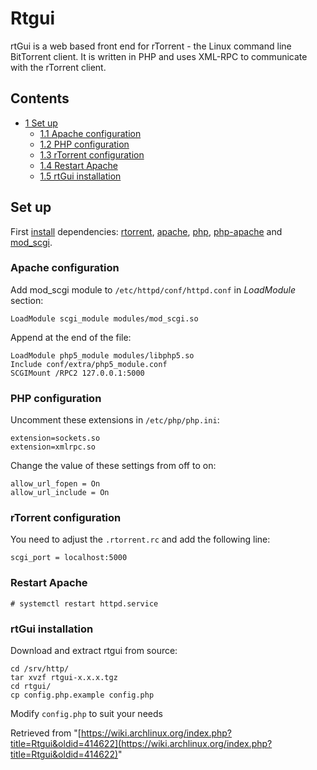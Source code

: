 # Rtgui

rtGui is a web based front end for rTorrent - the Linux command line BitTorrent client. It is written in PHP and uses XML-RPC to communicate with the rTorrent client.

## Contents

*   [1 Set up](#Set_up)
    *   [1.1 Apache configuration](#Apache_configuration)
    *   [1.2 PHP configuration](#PHP_configuration)
    *   [1.3 rTorrent configuration](#rTorrent_configuration)
    *   [1.4 Restart Apache](#Restart_Apache)
    *   [1.5 rtGui installation](#rtGui_installation)

## Set up

First [install](/index.php/Install "Install") dependencies: [rtorrent](https://www.archlinux.org/packages/?name=rtorrent), [apache](https://www.archlinux.org/packages/?name=apache), [php](https://www.archlinux.org/packages/?name=php), [php-apache](https://www.archlinux.org/packages/?name=php-apache) and [mod_scgi](https://aur.archlinux.org/packages/mod_scgi/).

### Apache configuration

Add mod_scgi module to `/etc/httpd/conf/httpd.conf` in _LoadModule_ section:

```
LoadModule scgi_module modules/mod_scgi.so

```

Append at the end of the file:

```
LoadModule php5_module modules/libphp5.so
Include conf/extra/php5_module.conf
SCGIMount /RPC2 127.0.0.1:5000

```

### PHP configuration

Uncomment these extensions in `/etc/php/php.ini`:

```
extension=sockets.so
extension=xmlrpc.so

```

Change the value of these settings from off to on:

```
allow_url_fopen = On
allow_url_include = On

```

### rTorrent configuration

You need to adjust the `.rtorrent.rc` and add the following line:

```
scgi_port = localhost:5000

```

### Restart Apache

```
# systemctl restart httpd.service

```

### rtGui installation

Download and extract rtgui from source:

```
cd /srv/http/
tar xvzf rtgui-x.x.x.tgz
cd rtgui/
cp config.php.example config.php

```

Modify `config.php` to suit your needs

Retrieved from "[https://wiki.archlinux.org/index.php?title=Rtgui&oldid=414622](https://wiki.archlinux.org/index.php?title=Rtgui&oldid=414622)"
